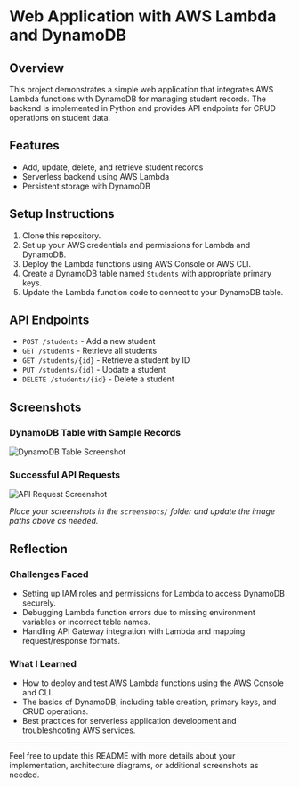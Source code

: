 # Web Application with AWS Lambda and DynamoDB

## Overview
This project demonstrates a simple web application that integrates AWS Lambda functions with DynamoDB for managing student records. The backend is implemented in Python and provides API endpoints for CRUD operations on student data.

## Features
- Add, update, delete, and retrieve student records
- Serverless backend using AWS Lambda
- Persistent storage with DynamoDB

## Setup Instructions
1. Clone this repository.
2. Set up your AWS credentials and permissions for Lambda and DynamoDB.
3. Deploy the Lambda functions using AWS Console or AWS CLI.
4. Create a DynamoDB table named `Students` with appropriate primary keys.
5. Update the Lambda function code to connect to your DynamoDB table.

## API Endpoints
- `POST /students` - Add a new student
- `GET /students` - Retrieve all students
- `GET /students/{id}` - Retrieve a student by ID
- `PUT /students/{id}` - Update a student
- `DELETE /students/{id}` - Delete a student

## Screenshots

### DynamoDB Table with Sample Records
![DynamoDB Table Screenshot](screenshots/dynamodb-table.png)

### Successful API Requests
![API Request Screenshot](screenshots/api-success.png)

_Place your screenshots in the `screenshots/` folder and update the image paths above as needed._

## Reflection

### Challenges Faced
- Setting up IAM roles and permissions for Lambda to access DynamoDB securely.
- Debugging Lambda function errors due to missing environment variables or incorrect table names.
- Handling API Gateway integration with Lambda and mapping request/response formats.

### What I Learned
- How to deploy and test AWS Lambda functions using the AWS Console and CLI.
- The basics of DynamoDB, including table creation, primary keys, and CRUD operations.
- Best practices for serverless application development and troubleshooting AWS services.

---

Feel free to update this README with more details about your implementation, architecture diagrams, or additional screenshots as needed.